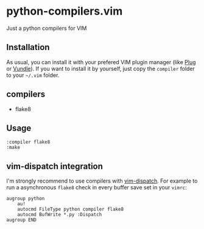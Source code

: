 python-compilers.vim
====================

Just a python compilers for VIM

Installation
------------

As usual, you can install it with your prefered VIM plugin manager (like [Plug](https://github.com/junegunn/vim-plug)
or [Vundle](https://github.com/gmarik/vundle)).
If you want to install it by yourself, just copy the `compiler` folder to your `~/.vim` folder.

compilers
---------
* flake8

Usage
-----

```vim
:compiler flake8
:make
```
vim-dispatch integration
------------------------
I'm strongly recommend to use compilers with [vim-dispatch](https://github.com/tpope/vim-dispatch).
For example to run a asynchronous `flake8` check in every buffer save set in your `vimrc`:

```vim
augroup python
    au!
    autocmd FileType python compiler flake8
    autocmd BufWrite *.py :Dispatch
augroup END
```
